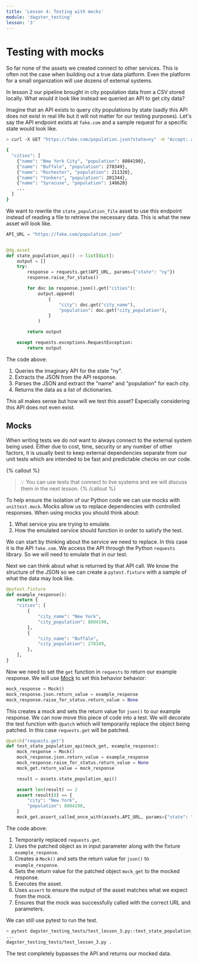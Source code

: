 ```yaml
---
title: 'Lesson 4: Testing with mocks'
module: 'dagster_testing'
lesson: '3'
---
```


# Testing with mocks

So far none of the assets we created connect to other services. This is often not the case when building out a true data platform. Even the platform for a small organization will use dozens of external systems.

In lesson 2 our pipeline brought in city population data from a CSV stored locally. What would it look like instead we queried an API to get city data?

Imagine that an API exists to query city populations by state (sadly this API does not exist in real life but it will not matter for our testing purposes). Let's say the API endpoint exists at `fake.com` and a sample request for a specific state would look like.

```bash
> curl -X GET "https://fake.com/population.json?state=ny" -H "Accept: application/json"

{
  "cities": [
    {"name": "New York City", "population": 8804190},
    {"name": "Buffalo", "population": 278349},
    {"name": "Rochester", "population": 211328},
    {"name": "Yonkers", "population": 201344},
    {"name": "Syracuse", "population": 148620}
    ...
  ]
}
```

We want to rewrite the `state_population_file` asset to use this endpoint instead of reading a file to retrieve the necessary data. This is what the new asset will look like.

```python
API_URL = "https://fake.com/population.json"


@dg.asset
def state_population_api() -> list[dict]:
    output = []
    try:
        response = requests.get(API_URL, params={"state": "ny"})
        response.raise_for_status()

        for doc in response.json().get("cities"):
            output.append(
                {
                    "city": doc.get("city_name"),
                    "population": doc.get("city_population"),
                }
            )

        return output

    except requests.exceptions.RequestException:
        return output
```

The code above:

1. Queries the imaginary API for the state "ny".
2. Extracts the JSON from the API response.
3. Parses the JSON and extract the "name" and "population" for each city.
4. Returns the data as a list of dictionaries.

This all makes sense but how will we test this asset? Especially considering this API does not even exist.

## Mocks

When writing tests we do not want to always connect to the external system being used. Either due to cost, time, security or any number of other factors, it is usually best to keep external dependencies separate from our unit tests which are intended to be fast and predictable checks on our code.

{% callout %}
> 💡 You can use tests that connect to live systems and we will discuss them in the next lesson.
{% /callout %}

To help ensure the isolation of our Python code we can use mocks with `unittest.mock`. Mocks allow us to replace dependencies with controlled responses. When using mocks you should think about:

1. What service you are trying to emulate.
2. How the emulated service should function in order to satisfy the test.

We can start by thinking about the service we need to replace. In this case it is the API `fake.com`. We access the API through the Python `requests` library. So we will need to emulate that in our test.

Next we can think about what is returned by that API call. We know the structure of the JSON so we can create a `pytest.fixture` with a sample of what the data may look like.

```python
@pytest.fixture
def example_response():
    return {
    "cities": [
        {
            "city_name": "New York",
            "city_population": 8804190,
        },
        {
            "city_name": "Buffalo",
            "city_population": 278349,
        },
    ],
}
```

Now we need to set the `get` function in `requests` to return our example response.  We will use [Mock](https://docs.python.org/3/library/unittest.mock.html#unittest.mock.Mock) to set this behavior behavior:

```python
mock_response = Mock()
mock_response.json.return_value = example_response
mock_response.raise_for_status.return_value = None
```

This creates a mock and sets the return value for `json()` to our example response. We can now move this piece of code into a test. We will decorate the test function with `@patch` which will temporarily replace the object being patched. In this case `requests.get` will be patched.

```python
@patch("requests.get")
def test_state_population_api(mock_get, example_response):
    mock_response = Mock()
    mock_response.json.return_value = example_response
    mock_response.raise_for_status.return_value = None
    mock_get.return_value = mock_response

    result = assets.state_population_api()

    assert len(result) == 2
    assert result[0] == {
        "city": "New York",
        "population": 8804190,
    }
    mock_get.assert_called_once_with(assets.API_URL, params={"state": "ny"})
```

The code above:

1. Temporarily replaced `requests.get`.
2. Uses the patched object as in input parameter along with the fixture `example_response`.
3. Creates a `Mock()` and sets the return value for `json()` to `example_response`.
4. Sets the return value for the patched object `mock_get` to the mocked response.
5. Executes the asset.
6. Uses `assert` to ensure the output of the asset matches what we expect from the mock.
7. Ensures that the mock was successfully called with the correct URL and parameters.

We can still use pytest to run the test.

```bash
> pytest dagster_testing_tests/test_lesson_3.py::test_state_population_api
...
dagster_testing_tests/test_lesson_3.py .                                                          [100%]
```

The test completely bypasses the API and returns our mocked data.
